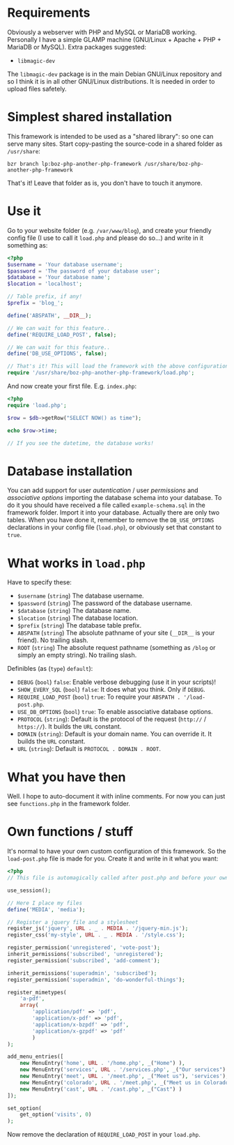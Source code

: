 # Requirements
Obviously a webserver with PHP and MySQL or MariaDB working. Personally I have a simple GLAMP machine (GNU/Linux + Apache + PHP + MariaDB or MySQL). Extra packages suggested:
* `libmagic-dev`

The `libmagic-dev` package is in the main Debian GNU/Linux repository and so I think it is in all other GNU/Linux distributions. It is needed in order to upload files safetely.

# Simplest shared installation
This framework is intended to be used as a "shared library": so one can serve many sites. Start copy-pasting the source-code in a shared folder as `/usr/share`:

    bzr branch lp:boz-php-another-php-framework /usr/share/boz-php-another-php-framework

That's it! Leave that folder as is, you don't have to touch it anymore.

# Use it
Go to your website folder (e.g. `/var/www/blog`), and create your friendly config file (I use to call it `load.php` and please do so...) and write in it something as:
```php
<?php
$username = 'Your database username';
$password = 'The password of your database user';
$database = 'Your database name';
$location = 'localhost';

// Table prefix, if any!
$prefix = 'blog_';

define('ABSPATH', __DIR__);

// We can wait for this feature..
define('REQUIRE_LOAD_POST', false);

// We can wait for this feature..
define('DB_USE_OPTIONS', false);

// That's it! This will load the framework with the above configurations
require '/usr/share/boz-php-another-php-framework/load.php';
```
And now create your first file. E.g. `index.php`:
```php
<?php
require 'load.php';

$row = $db->getRow("SELECT NOW() as time");

echo $row->time;

// If you see the datetime, the database works!
```

# Database installation
You can add support for user *autentication* / user *permissions* and *associative options* importing the database schema into your database. To do it you should have received a file called `example-schema.sql` in the framework folder. Import it into your database. Actually there are only two tables. When you have done it, remember to remove the `DB_USE_OPTIONS` declarations in your config file (`load.php`), or obviously set that constant to `true`.

# What works in `load.php`
Have to specify these:
* `$username` (`string`) The database username.
* `$password` (`string`) The password of the database username.
* `$database` (`string`) The database name.
* `$location` (`string`) The database location.
* `$prefix` (`string`) The database table prefix.
* `ABSPATH` (`string`) The absolute pathname of your site (`__DIR__` is your friend). No trailing slash.
* `ROOT` (`string`) The absolute request pathname (something as `/blog` or simply an empty string). No trailing slash.

Definibles (as  (`type`) `default`):
* `DEBUG` (`bool`) `false`: Enable verbose debugging (use it in your scripts)!
* `SHOW_EVERY_SQL` (`bool`) `false`: It does what you think. Only if `DEBUG`.
* `REQUIRE_LOAD_POST` (`bool`) `true`: To require your `ABSPATH . '/load-post.php`.
* `USE_DB_OPTIONS` (`bool`) `true`: To enable associative database options.
* `PROTOCOL` (`string`): Default is the protocol of the request (`http://` / `https://`). It builds the `URL` constant.
* `DOMAIN` (`string`): Default is your domain name. You can override it. It builds the `URL` constant.
* `URL` (`string`): Default is `PROTOCOL . DOMAIN . ROOT`.

# What you have then
Well. I hope to auto-document it with inline comments. For now you can just see `functions.php` in the framework folder.

# Own functions / stuff
It's normal to have your own custom configuration of this framework. So the `load-post.php` file is made for you. Create it and write in it what you want:
```php
<?php
// This file is automagically called after post.php and before your own file.

use_session();

// Here I place my files
define('MEDIA', 'media');

// Register a jquery file and a stylesheet
register_js('jquery', URL . _ . MEDIA . '/jquery-min.js');
register_css('my-style', URL . _ . MEDIA . '/style.css');

register_permission('unregistered', 'vote-post');
inherit_permissions('subscribed', 'unregistered');
register_permission('subscribed', 'add-comment');

inherit_permissions('superadmin', 'subscribed');
register_permission('superadmin', 'do-wonderful-things');

register_mimetypes(
	'a-pdf',
	array(
		'application/pdf' => 'pdf',
		'application/x-pdf' => 'pdf',
		'application/x-bzpdf' => 'pdf',
		'application/x-gzpdf' => 'pdf'
        )
);

add_menu_entries([
	new MenuEntry('home', URL . '/home.php', _("Home") ),
	new MenuEntry('services', URL . '/services.php', _("Our services") ),
	new MenuEntry('meet', URL . '/meet.php', _("Meet us"), 'services'),
	new MenuEntry('colorado', URL . '/meet.php', _("Meet us in Colorado"), 'meet'),
	new MenuEntry('cast', URL . '/cast.php', _("Cast") )
]);

set_option(
	get_option('visits', 0)
);
```
Now remove the declaration of `REQUIRE_LOAD_POST` in your `load.php`.
